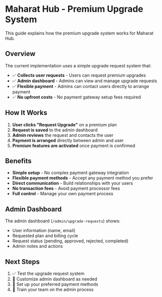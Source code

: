 # Maharat Hub - Premium Upgrade System

This guide explains how the premium upgrade system works for Maharat Hub.

## Overview

The current implementation uses a simple upgrade request system that:

- ✅ **Collects user requests** - Users can request premium upgrades
- ✅ **Admin dashboard** - Admins can view and manage upgrade requests
- ✅ **Flexible payment** - Admins can contact users directly to arrange payment
- ✅ **No upfront costs** - No payment gateway setup fees required

## How It Works

1. **User clicks "Request Upgrade"** on a premium plan
2. **Request is saved** to the admin dashboard
3. **Admin reviews** the request and contacts the user
4. **Payment is arranged** directly between admin and user
5. **Premium features are activated** once payment is confirmed

## Benefits

- **Simple setup** - No complex payment gateway integration
- **Flexible payment methods** - Accept any payment method you prefer
- **Direct communication** - Build relationships with your users
- **No transaction fees** - Avoid payment processor fees
- **Full control** - Manage your own payment process

## Admin Dashboard

The admin dashboard (`/admin/upgrade-requests`) shows:
- User information (name, email)
- Requested plan and billing cycle
- Request status (pending, approved, rejected, completed)
- Admin notes and actions

## Next Steps

1. ✅ Test the upgrade request system
2. 🔄 Customize admin dashboard as needed
3. 🔄 Set up your preferred payment methods
4. 🔄 Train your team on the admin process
